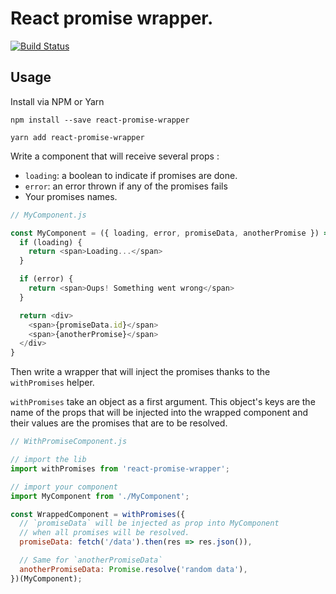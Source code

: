 # React promise wrapper.

[![Build Status](https://travis-ci.org/matthis-d/react-promise-wrapper.svg?branch=master)](https://travis-ci.org/matthis-d/react-promise-wrapper)
## Usage

Install via NPM or Yarn
```
npm install --save react-promise-wrapper
````

```
yarn add react-promise-wrapper
```

Write a component that will receive several props :
- `loading`: a boolean to indicate if promises are done.
- `error`: an error thrown if any of the promises fails
- Your promises names.

```js
// MyComponent.js

const MyComponent = ({ loading, error, promiseData, anotherPromise }) => {
  if (loading) {
    return <span>Loading...</span>
  }

  if (error) {
    return <span>Oups! Something went wrong</span>
  }

  return <div>
    <span>{promiseData.id}</span>
    <span>{anotherPromise}</span>
  </div>
}
```

Then write a wrapper that will inject the promises thanks to the `withPromises` helper.

`withPromises` take an object as a first argument. This object's keys are the name of the props that will be injected into the wrapped component and their values are the promises that are to be resolved.

```js
// WithPromiseComponent.js

// import the lib
import withPromises from 'react-promise-wrapper';

// import your component
import MyComponent from './MyComponent';

const WrappedComponent = withPromises({
  // `promiseData` will be injected as prop into MyComponent
  // when all promises will be resolved.
  promiseData: fetch('/data').then(res => res.json()),

  // Same for `anotherPromiseData`
  anotherPromiseData: Promise.resolve('random data'),
})(MyComponent);
```
